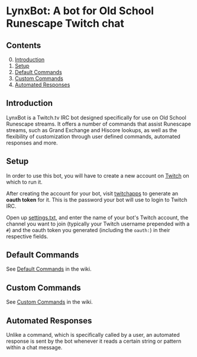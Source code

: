 # LynxBot: A bot for Old School Runescape Twitch chat

## Contents

0. [Introduction](#introduction)
1. [Setup](#Setup)
2. [Default Commands](#default-commands)
3. [Custom Commands](#custom-commands)
4. [Automated Responses](#automated-responses)

## Introduction

LynxBot is a Twitch.tv IRC bot designed specifically for use on Old School
Runescape streams. It offers a number of commands that assist Runescape
streams, such as Grand Exchange and Hiscore lookups, as well as the flexibility
of customization through user defined commands, automated responses and more.

## Setup

In order to use this bot, you will have to create a new account on
[Twitch](http://twitch.tv) on which to run it.

After creating the account for your bot, visit
[twitchapps](https://twitchapps.com/tmi) to generate an **oauth token** for it.
This is the password your bot will use to login to Twitch IRC.

Open up [settings.txt](/settings.txt), and enter the name of your bot's Twitch
account, the channel you want to join (typically your Twitch username prepended
with a `#`) and the oauth token you generated (including the `oauth:`) in their
respective fields.

## Default Commands

See [Default Commands](https://github.com/frolv/lynxbot/wiki/Default-Commands) in the wiki.

## Custom Commands

See [Custom Commands](https://github.com/frolv/lynxbot/wiki/Custom-Commands) in the wiki.

## Automated Responses

Unlike a command, which is specifically called by a user, an automated response
is sent by the bot whenever it reads a certain string or pattern within a chat
message.
